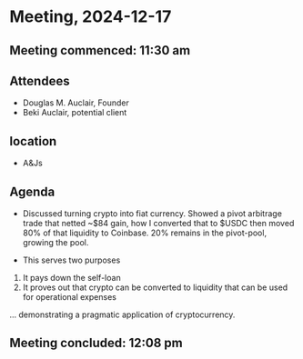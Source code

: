 # Meeting, 2024-12-17

## Meeting commenced: 11:30 am

## Attendees

* Douglas M. Auclair, Founder
* Beki Auclair, potential client

## location

* A&Js

## Agenda

* Discussed turning crypto into fiat currency. Showed a pivot arbitrage trade
that netted ~$84 gain, how I converted that to $USDC then moved 80% of that
liquidity to Coinbase. 20% remains in the pivot-pool, growing the pool.

* This serves two purposes

1. It pays down the self-loan
2. It proves out that crypto can be converted to liquidity that can be used
for operational expenses

... demonstrating a pragmatic application of cryptocurrency.

## Meeting concluded: 12:08 pm
